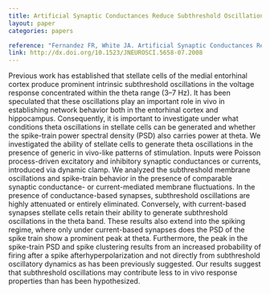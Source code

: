 ```yaml
---
title: Artificial Synaptic Conductances Reduce Subthreshold Oscillations and Periodic Firing in Stellate Cells of the Entorhinal Cortex
layout: paper
categories: papers

reference: "Fernandez FR, White JA. Artificial Synaptic Conductances Reduce Subthreshold Oscillations and Periodic Firing in Stellate Cells of the Entorhinal Cortex (2008) J Neurosci, 28 (14): 3790-3803."
link: http://dx.doi.org/10.1523/JNEUROSCI.5658-07.2008
---
```


Previous work has established that stellate cells of the medial entorhinal cortex produce prominent intrinsic subthreshold oscillations in the voltage response concentrated within the theta range (3–7 Hz). It has been speculated that these oscillations play an important role in vivo in establishing network behavior both in the entorhinal cortex and hippocampus. Consequently, it is important to investigate under what conditions theta oscillations in stellate cells can be generated and whether the spike-train power spectral density (PSD) also carries power at theta. We investigated the ability of stellate cells to generate theta oscillations in the presence of generic in vivo-like patterns of stimulation. Inputs were Poisson process-driven excitatory and inhibitory synaptic conductances or currents, introduced via dynamic clamp. We analyzed the subthreshold membrane oscillations and spike-train behavior in the presence of comparable synaptic conductance- or current-mediated membrane fluctuations. In the presence of conductance-based synapses, subthreshold oscillations are highly attenuated or entirely eliminated. Conversely, with current-based synapses stellate cells retain their ability to generate subthreshold oscillations in the theta band. These results also extend into the spiking regime, where only under current-based synapses does the PSD of the spike train show a prominent peak at theta. Furthermore, the peak in the spike-train PSD and spike clustering results from an increased probability of firing after a spike afterhyperpolarization and not directly from subthreshold oscillatory dynamics as has been previously suggested. Our results suggest that subthreshold oscillations may contribute less to in vivo response properties than has been hypothesized.
